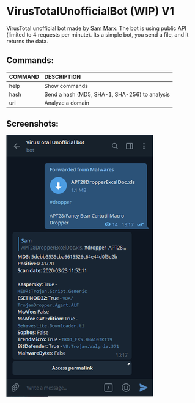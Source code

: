 # VirusTotalUnofficialBot (WIP) V1
VirusTotal unofficial bot made by [Sam Marx](https://t.me/SamMarx). The bot is using public API (limited to 4 requests per minute). Its a simple bot, you send a file, and it returns the data.

## Commands:
| COMMAND       | DESCRIPTION     |
| :-------- | :-------- |
| help | Show commands |
| hash      | Send a hash (MD5, SHA-1, SHA-256) to analysis |
| url  | Analyze a domain |

## Screenshots:
![Analyzing a file](4omBPS9Xv6.png)
